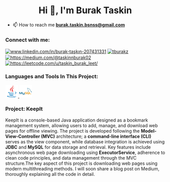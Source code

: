 <h1 align="center">Hi 👋, I'm Burak Taskin</h1>

- 📫 How to reach me **burak.taskin.bsnss@gmail.com**

<h3 align="left">Connect with me:</h3>
<p align="left">
    <a href="https://linkedin.com/in/www.linkedin.com/in/burak-taşkın-207431331" target="blank"><img align="center" src="https://raw.githubusercontent.com/rahuldkjain/github-profile-readme-generator/master/src/images/icons/Social/linked-in-alt.svg" alt="www.linkedin.com/in/burak-taşkın-207431331" height="30" width="40" /></a>
    <a href="https://instagram.com/tburakz" target="blank"><img align="center" src="https://raw.githubusercontent.com/rahuldkjain/github-profile-readme-generator/master/src/images/icons/Social/instagram.svg" alt="tburakz" height="30" width="40" /></a>
    <a href="https://medium.com/@taskinnburak02" target="blank"><img align="center" src="https://raw.githubusercontent.com/rahuldkjain/github-profile-readme-generator/master/src/images/icons/Social/medium.svg" alt="https://medium.com/@taskinnburak02" height="30" width="40" /></a>
    <a href="https://leetcode.com/u/taskin_burak_leet/" target="blank"><img align="center" src="https://raw.githubusercontent.com/rahuldkjain/github-profile-readme-generator/master/src/images/icons/Social/leet-code.svg" alt="https://leetcode.com/u/taskin_burak_leet/" height="30" width="40" /></a>
</p>

<h3 align="left">Languages and Tools In This Project:</h3>
<p align="left"> 
    <a href="https://www.java.com" target="_blank" rel="noreferrer"> 
        <img src="https://raw.githubusercontent.com/devicons/devicon/master/icons/java/java-original.svg" alt="java" width="40" height="40"/> 
    </a> 
    <a href="https://www.mysql.com/" target="_blank" rel="noreferrer"> 
        <img src="https://raw.githubusercontent.com/devicons/devicon/master/icons/mysql/mysql-original-wordmark.svg" alt="mysql" width="40" height="40"/> 
    </a> 
</p>

<h3 align="left">Project: KeepIt</h3>
<p align="left">
    KeepIt is a console-based Java application designed as a bookmark management system, allowing users to add, manage, and download web pages for offline viewing. 
    The project is developed following the <strong>Model-View-Controller (MVC)</strong> architecture; a <strong>command-line interface (CLI)</strong> serves as the view component, while 
    database integration is achieved using <strong>JDBC</strong> and <strong>MySQL</strong> for data storage and retrieval. Key features include asynchronous web page downloading using 
    <strong>ExecutorService</strong>, adherence to clean code principles, and data management through the MVC structure.The key aspect of this project is downloading web pages using modern multithreading methods. I will soon share a blog post on Medium, thoroughly explaining all the code in detail.
</p>

